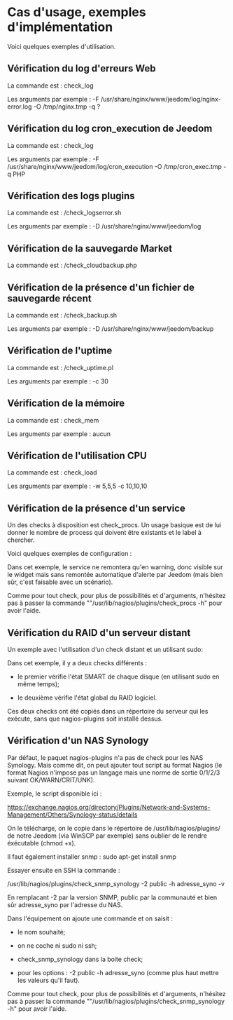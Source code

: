 # Cas d'usage, exemples d'implémentation

Voici quelques exemples d'utilisation.

## Vérification du log d'erreurs Web

La commande est : check_log

Les arguments par exemple : -F /usr/share/nginx/www/jeedom/log/nginx-error.log -O /tmp/nginx.tmp -q ?

## Vérification du log cron_execution de Jeedom

La commande est : check_log

Les arguments par exemple : -F /usr/share/nginx/www/jeedom/log/cron_execution -O /tmp/cron_exec.tmp -q PHP

## Vérification des logs plugins

La commande est : /check_logserror.sh

Les arguments par exemple : -D /usr/share/nginx/www/jeedom/log

## Vérification de la sauvegarde Market

La commande est : /check_cloudbackup.php

## Vérification de la présence d'un fichier de sauvegarde récent

La commande est : /check_backup.sh

Les arguments par exemple : -D /usr/share/nginx/www/jeedom/backup

## Vérification de l'uptime

La commande est : /check_uptime.pl

Les arguments par exemple : -c 30

## Vérification de la mémoire

La commande est : check_mem

Les arguments par exemple : aucun

## Vérification de l'utilisation CPU

La commande est : check_load

Les arguments par exemple : -w 5,5,5 -c 10,10,10

## Vérification de la présence d'un service

Un des checks à disposition est check_procs. Un usage basique est de lui donner le nombre de process qui doivent être existants et le label à chercher.

Voici quelques exemples de configuration :

Dans cet exemple, le service ne remontera qu'en warning, donc visible sur le widget mais sans remontée automatique d'alerte par Jeedom (mais bien sûr, c'est faisable avec un scénario).

Comme pour tout check, pour plus de possibilités et d'arguments, n'hésitez pas à passer la commande ""/usr/lib/nagios/plugins/check_procs -h" pour avoir l'aide.

## Vérification du RAID d'un serveur distant

Un exemple avec l'utilisation d'un check distant et un utilisant sudo:

Dans cet exemple, il y a deux checks différents :

  - le premier vérifie l'état SMART de chaque disque (en utilisant sudo en même temps);

  - le deuxième vérifie l'état global du RAID logiciel.

Ces deux checks ont été copiés dans un répertoire du serveur qui les exécute, sans que nagios-plugins soit installé dessus.

## Vérification d'un NAS Synology

Par défaut, le paquet nagios-plugins n'a pas de check pour les NAS Synology. Mais comme dit, on peut ajouter tout script au format Nagios (le format Nagios n'impose pas un langage mais une norme de sortie 0/1/2/3 suivant OK/WARN/CRIT/UNK).

Exemple, le script disponible ici :

https://exchange.nagios.org/directory/Plugins/Network-and-Systems-Management/Others/Synology-status/details

On le télécharge, on le copie dans le répertoire de /usr/lib/nagios/plugins/ de notre Jeedom (via WinSCP par exemple) sans oublier de le rendre éxécutable (chmod +x).

Il faut également installer snmp : sudo apt-get install snmp

Essayer ensuite en SSH la commande :

  /usr/lib/nagios/plugins/check_snmp_synology -2 public -h adresse_syno -v

En remplacant -2 par la version SNMP, public par la communauté et bien sûr adresse_syno par l'adresse du NAS.

Dans l'équipement on ajoute une commande et on saisit :

  - le nom souhaité;

  - on ne coche ni sudo ni ssh;

  - check_snmp_synology dans la boite check;

  - pour les options : -2 public -h adresse_syno (comme plus haut mettre les valeurs qu'il faut).

Comme pour tout check, pour plus de possibilités et d'arguments, n'hésitez pas à passer la commande ""/usr/lib/nagios/plugins/check_snmp_synology -h" pour avoir l'aide.
